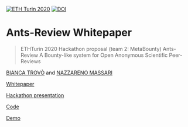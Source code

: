 [![ETH Turin 2020](https://img.shields.io/badge/%CE%9E-ETH%20Turin%202020-F64060.svg)](https://ethturin.com)
[![DOI](https://zenodo.org/badge/258342586.svg)](https://zenodo.org/badge/latestdoi/258342586)

# Ants-Review Whitepaper

> ETHTurin 2020 Hackathon proposal (team 2: MetaBounty) 
Ants-Review
A Bounty-like system for Open Anonymous Scientific Peer-Reviews

[BIANCA TROVÒ](https://www.linkedin.com/in/bianca-m-trovo/) and [NAZZARENO MASSARI](http://nazzarenomassari.com)

[Whitepaper](https://zenodo.org/record/3828087#.Xs8TwC-ZM1I)

[Hackathon presentation](https://doi.org/10.5281/zenodo.3828066)

[Code](https://github.com/naszam/ants-review)

[Demo](https://www.youtube.com/watch?v=9FMsM5otQVM&feature=youtu.be)
